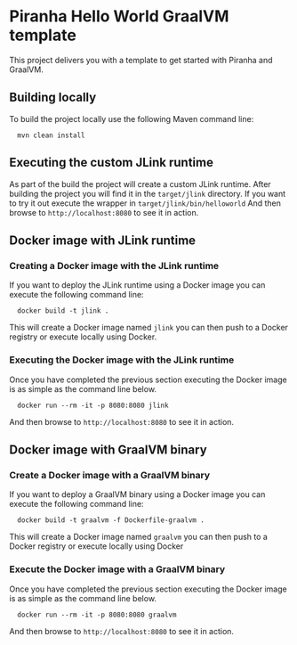 
# Piranha Hello World GraalVM template

This project delivers you with a template to get started with Piranha and GraalVM.

## Building locally

To build the project locally use the following Maven command line:

```shell
  mvn clean install
```

## Executing the custom JLink runtime

As part of the build the project will create a custom JLink runtime. After 
building the project you will find it in the `target/jlink` directory. If you
want to try it out execute the wrapper in `target/jlink/bin/helloworld` And then
browse to `http://localhost:8080` to see it in action.

## Docker image with JLink runtime

### Creating a Docker image with the JLink runtime

If you want to deploy the JLink runtime using a Docker image you can execute
the following command line:

```shell
  docker build -t jlink .
```

This will create a Docker image named `jlink` you can then push to a Docker
registry or execute locally using Docker.

### Executing the Docker image with the JLink runtime

Once you have completed the previous section executing the Docker image is as
simple as the command line below.

```shell
  docker run --rm -it -p 8080:8080 jlink
```

And then browse to `http://localhost:8080` to see it in action.

## Docker image with GraalVM binary

### Create a Docker image with a GraalVM binary

If you want to deploy a GraalVM binary using a Docker image you can execute
the following command line:

```shell
  docker build -t graalvm -f Dockerfile-graalvm .
```

This will create a Docker image named `graalvm` you can then push to a Docker
registry or execute locally using Docker

### Execute the Docker image with a GraalVM binary

Once you have completed the previous section executing the Docker image is as
simple as the command line below.

```shell
  docker run --rm -it -p 8080:8080 graalvm
```

And then browse to `http://localhost:8080` to see it in action.
